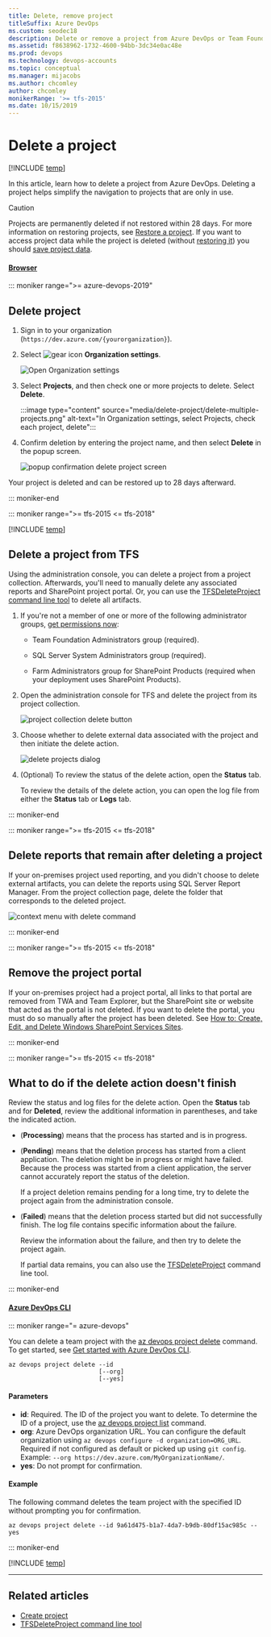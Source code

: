 ```yaml
---
title: Delete, remove project
titleSuffix: Azure DevOps
ms.custom: seodec18
description: Delete or remove a project from Azure DevOps or Team Foundation Server
ms.assetid: f8638962-1732-4600-94bb-3dc34e0ac48e
ms.prod: devops
ms.technology: devops-accounts
ms.topic: conceptual
ms.manager: mijacobs
ms.author: chcomley
author: chcomley
monikerRange: '>= tfs-2015'
ms.date: 10/15/2019
---
```


# Delete a project

[!INCLUDE [temp](../../includes/version-vsts-tfs-all-versions.md)]    

In this article, learn how to delete a project from Azure DevOps. Deleting a project helps simplify the navigation to projects that are only in use.

> [!Caution]
> Projects are permanently deleted if not restored within 28 days. For more information on restoring projects, see [Restore a project](restore-project.md). If you want to access project data while the project is deleted (without [restoring it](restore-project.md)) you should [save project data](save-project-data.md).

#### [Browser](#tab/browser) 

::: moniker range=">= azure-devops-2019"

## Delete project

1. Sign in to your organization (```https://dev.azure.com/{yourorganization}```).

2. Select ![gear icon](../../media/icons/gear-icon.png) **Organization settings**.

   ![Open Organization settings](../../media/settings/open-admin-settings-vert.png)

3. Select **Projects**, and then check one or more projects to delete. Select **Delete**. 

   :::image type="content" source="media/delete-project/delete-multiple-projects.png" alt-text="In Organization settings, select Projects, check each project, delete":::

4. Confirm deletion by entering the project name, and then select **Delete** in the popup screen.

    ![popup confirmation delete project screen](media/delete-project/confirm-delete-project.png)

Your project is deleted and can be restored up to 28 days afterward.

::: moniker-end

<a name="delete-team-proj"></a>

::: moniker range=">= tfs-2015 <= tfs-2018"


[!INCLUDE [temp](../../includes/open-admin-organization-settings.md)]

## Delete a project from TFS

Using the administration console, you can delete a project from a project collection. Afterwards, you'll need to manually delete any associated reports and SharePoint project portal. Or, you can use the [TFSDeleteProject command line tool](/azure/devops/server/command-line/tfsdeleteproject-cmd) to delete all artifacts.

1. If you're not a member of one or more of the following administrator groups, [get permissions now](/azure/devops/server/admin/add-administrator):

    - Team Foundation Administrators group (required).

    - SQL Server System Administrators group (required).

    - Farm Administrators group for SharePoint Products (required when your deployment uses SharePoint Products).

2. Open the administration console for TFS and delete the project from its project collection.

    ![project collection delete button](media/delete-project/ic686856.png)

3. Choose whether to delete external data associated with the project and then initiate the delete action.

    ![delete projects dialog](media/delete-project/ic687180.png)

4. (Optional) To review the status of the delete action, open the **Status** tab.

    To review the details of the delete action, you can open the log file from either the **Status** tab or **Logs** tab.

::: moniker-end


::: moniker range=">= tfs-2015 <= tfs-2018"

## Delete reports that remain after deleting a project

If your on-premises project used reporting, and you didn't choose to delete external artifacts, you can delete the reports using SQL Server Report Manager. From the project collection page, delete the folder that corresponds to the deleted project.

![context menu with delete command](media/delete-project/ic686857.png)

::: moniker-end

::: moniker range=">= tfs-2015 <= tfs-2018"

## Remove the project portal

If your on-premises project had a project portal, all links to that portal are removed from TWA and Team Explorer, but the SharePoint site or website that acted as the portal is not deleted. If you want to delete the portal, you must do so manually after the project has been deleted. See [How to: Create, Edit, and Delete Windows SharePoint Services Sites](/previous-versions/visualstudio/visual-studio-2010/ms253110(v%3dvs.100)).

::: moniker-end

::: moniker range=">= tfs-2015 <= tfs-2018"

## What to do if the delete action doesn't finish

Review the status and log files for the delete action. Open the **Status** tab and for **Deleted**, review the additional information in parentheses, and take the indicated action.

- (**Processing**) means that the process has started and is in progress.

- (**Pending**) means that the deletion process has started from a client application. The deletion might be in progress or might have failed. Because the process was started from a client application, the server cannot accurately report the status of the deletion.

    If a project deletion remains pending for a long time, try to delete the project again from the administration console.

- (**Failed**) means that the deletion process started but did not successfully finish. The log file contains specific information about the failure.

    Review the information about the failure, and then try to delete the project again.

    If partial data remains, you can also use the [TFSDeleteProject](/azure/devops/server/command-line/tfsdeleteproject-cmd) command line tool.

::: moniker-end

#### [Azure DevOps CLI](#tab/azure-devops-cli) 

::: moniker range="= azure-devops"

You can delete a team project with the [az devops project delete](/cli/azure/ext/azure-devops/devops/project#ext-azure-devops-az-devops-project-delete) command. To get started, see [Get started with Azure DevOps CLI](../../cli/index.md).

```CLI 
az devops project delete --id
                         [--org]
                         [--yes] 
``` 

#### Parameters 

- **id**: Required. The ID of the project you want to delete. To determine the ID of a project, use the [az devops project list](/cli/azure/ext/azure-devops/devops/project#ext-azure-devops-az-devops-project-list) command.
- **org**: Azure DevOps organization URL. You can configure the default organization using `az devops configure -d organization=ORG_URL`. Required if not configured as default or picked up using `git config`. Example: `--org https://dev.azure.com/MyOrganizationName/`.
- **yes**: Do not prompt for confirmation.

#### Example 

The following command deletes the team project with the specified ID without prompting you for confirmation.

```CLI 
az devops project delete --id 9a61d475-b1a7-4da7-b9db-80df15ac985c --yes
``` 

::: moniker-end


[!INCLUDE [temp](../../includes/note-cli-not-supported.md)] 

* * * 

## Related articles

- [Create project](/azure/devops/organizations/projects/create-project)
- [TFSDeleteProject command line tool](/azure/devops/server/command-line/tfsdeleteproject-cmd)
